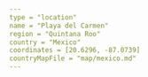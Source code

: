 ```yaml
---
type = "location"
name = "Playa del Carmen"
region = "Quintana Roo"
country = "Mexico"
coordinates = [20.6296, -87.0739]
countryMapFile = "map/mexico.md"
---
```

